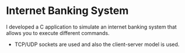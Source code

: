 # Internet Banking System

I developed a C application to simulate an internet banking system that allows you to execute different commands. 
- TCP/UDP sockets are used and also the client-server model is used. 
